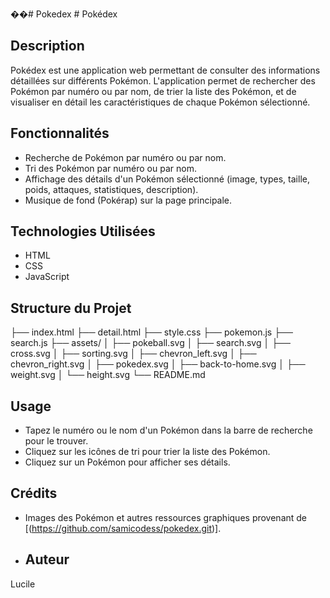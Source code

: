 ��#   P o k e d e x 
 # Pokédex

## Description

Pokédex est une application web permettant de consulter des informations détaillées sur différents Pokémon. L'application permet de rechercher des Pokémon par numéro ou par nom, de trier la liste des Pokémon, et de visualiser en détail les caractéristiques de chaque Pokémon sélectionné.

## Fonctionnalités

- Recherche de Pokémon par numéro ou par nom.
- Tri des Pokémon par numéro ou par nom.
- Affichage des détails d'un Pokémon sélectionné (image, types, taille, poids, attaques, statistiques, description).
- Musique de fond (Pokérap) sur la page principale.

## Technologies Utilisées

- HTML
- CSS
- JavaScript

## Structure du Projet
├── index.html
├── detail.html
├── style.css
├── pokemon.js
├── search.js
├── assets/
│ ├── pokeball.svg
│ ├── search.svg
│ ├── cross.svg
│ ├── sorting.svg
│ ├── chevron_left.svg
│ ├── chevron_right.svg
│ ├── pokedex.svg
│ ├── back-to-home.svg
│ ├── weight.svg
│ └── height.svg
└── README.md

## Usage

- Tapez le numéro ou le nom d'un Pokémon dans la barre de recherche pour le trouver.
- Cliquez sur les icônes de tri pour trier la liste des Pokémon.
- Cliquez sur un Pokémon pour afficher ses détails.

## Crédits

- Images des Pokémon et autres ressources graphiques provenant de [(https://github.com/samicodess/pokedex.git)].

- ## Auteur

Lucile

 
